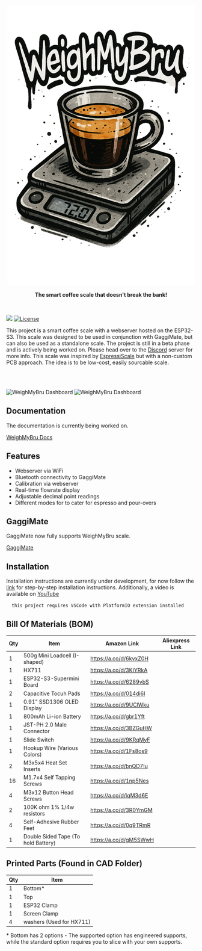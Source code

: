 <p align="center">
<img src="https://raw.githubusercontent.com/031devstudios/weighmybru/refs/heads/master/docs/assets/logo.png" alt="WeighMyBru Dashboard" width="500" height="745"/>
</p>

<p align="center">  <b>The smart coffee scale that doesn't break the bank!</b></p>
<br>

[![](https://dcbadge.limes.pink/api/server/HYp4TSEjSf)](https://discord.gg/HYp4TSEjSf)
[![License](https://img.shields.io/badge/License-CC%20BY--NC--SA%204.0-lightgrey.svg?style=for-the-badge)](LICENSE)

This project is a smart coffee scale with a webserver hosted on the ESP32-S3.
This scale was designed to be used in conjunction with GaggiMate, but can also be used as a standalone scale. The project is still in a beta phase and is actively being worked on. Please head over to the [Discord](https://discord.gg/HYp4TSEjSf) server for more info. This scale was inspired by [EspressiScale](https://www.espressiscale.com) but with a non-custom PCB approach. The idea is to be low-cost, easily sourcable scale.

<br>
<br>
<p>
<img src="docs/assets/dashboard.jpg" alt="WeighMyBru Dashboard" width="250" />
<img src="docs/assets/weighmybru.jpg" alt="WeighMyBru Dashboard" width="700" />
</p>

## Documentation

The documentation is currently being worked on. 

[WeighMyBru Docs](https://031devstudios.github.io/weighmybru-docs/)

## Features

- Webserver via WiFi
- Bluetooth connectivity to GaggiMate
- Calibration via webserver
- Real-time flowrate display
- Adjustable decimal point readings
- Different modes for to cater for espresso and pour-overs

## GaggiMate

GaggiMate now fully supports WeighMyBru scale.

[GaggiMate](https://github.com/jniebuhr/gaggimate)

## Installation

Installation instructions are currently under development, for now follow the [link](https://031devstudios.github.io/weighmybru-docs/#/installation/flashing) for step-by-step installation instructions. Additionally, a video is available on [YouTube](https://www.youtube.com/watch?v=O5SP40Liuq0)

```
  this project requires VSCode with PlatformIO extension installed
```
## Bill Of Materials (BOM)

| Qty |           Item                      | Amazon Link | Aliexpress Link |
| --- | ----------------------------------- | -----------------------| --------------- |
|  1  | 500g Mini Loadcell (I-shaped)       | https://a.co/d/6kvxZ0H |  |
|  1  | HX711                               | https://a.co/d/3KiYRkA |  |
|  1  | ESP32-S3-Supermini Board            | https://a.co/d/6289vbS |  |
|  2  | Capacitive Tocuh Pads               | https://a.co/d/014di6l |  |
|  1  | 0.91" SSD1306 OLED Display          | https://a.co/d/9UClWku |  |
|  1  | 800mAh Li-ion Battery               | https://a.co/d/gbr1Yft |  |
|  1  | JST-PH 2.0 Male Connector           | https://a.co/d/3BZGuHW |  |
|  1  | Slide Switch                        | https://a.co/d/9KRqMyF |  |
|  1  | Hookup Wire (Various Colors)        | https://a.co/d/1Fs8os9 |  |
|  2  | M3x5x4 Heat Set Inserts             | https://a.co/d/bnQD7Iu |  |
|  16 | M1.7x4 Self Tapping Screws          | https://a.co/d/1np5Nes |  |
|  4  | M3x12 Button Head Screws            | https://a.co/d/iqM3d6E |  |
|  2  | 100K ohm 1% 1/4w resistors          | https://a.co/d/3R0YmGM |  |
|  4  | Self-Adhesive Rubber Feet           | https://a.co/d/0q9TRmR |  |
|  1  | Double Sided Tape (To hold Battery) | https://a.co/d/gM5SWwH |  |



## Printed Parts (Found in CAD Folder)

| Qty |           Item                    | 
| --- | ----------------------------------|  
|  1  | Bottom*                           |  
|  1  | Top                               |
|  1  | ESP32 Clamp                       |
|  1  | Screen Clamp                      |
|  4  | washers (Used for HX711)          |

\* Bottom has 2 options - The supported option has engineered supports, while the standard option requires you to slice with your own supports.
